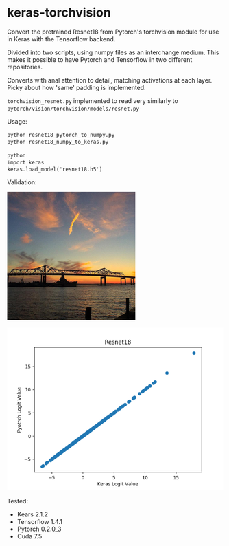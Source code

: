 # keras-torchvision

Convert the pretrained Resnet18 from Pytorch's torchvision module for use in Keras with the Tensorflow backend.

Divided into two scripts, using numpy files as an interchange medium. This makes it possible to have Pytorch and Tensorflow in two different repositories.

Converts with anal attention to detail, matching activations at each layer. Picky about how 'same' padding is implemented.

`torchvision_resnet.py` implemented to read very similarly to `pytorch/vision/torchvision/models/resnet.py`

Usage:

```
python resnet18_pytorch_to_numpy.py
python resnet18_numpy_to_keras.py

python
import keras
keras.load_model('resnet18.h5')
```

Validation:

![Test Image](test_image.png)

![Resnet18](resnet18.png)

Tested:
- Kears 2.1.2
- Tensorflow 1.4.1
- Pytorch 0.2.0_3
- Cuda 7.5
